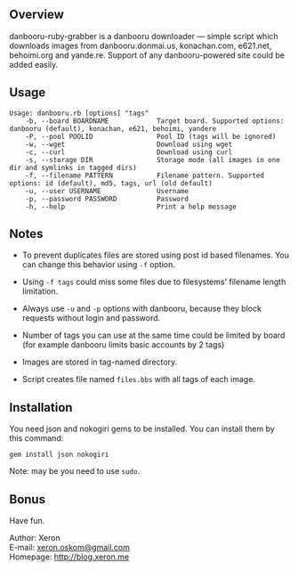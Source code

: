 ## Overview

danbooru-ruby-grabber is a danbooru downloader — simple script which downloads images from danbooru.donmai.us, konachan.com, e621.net, behoimi.org and yande.re. Support of any danbooru-powered site could be added easily.

## Usage

```
Usage: danbooru.rb [options] "tags"
    -b, --board BOARDNAME            Target board. Supported options: danbooru (default), konachan, e621, behoimi, yandere
    -P, --pool POOLID                Pool ID (tags will be ignored)
    -w, --wget                       Download using wget
    -c, --curl                       Download using curl
    -s, --storage DIR                Storage mode (all images in one dir and symlinks in tagged dirs)
    -f, --filename PATTERN           Filename pattern. Supported options: id (default), md5, tags, url (old default)
    -u, --user USERNAME              Username
    -p, --password PASSWORD          Password
    -h, --help                       Print a help message
```

## Notes

* To prevent duplicates files are stored using post id based filenames. You can change this behavior using `-f` option.

* Using `-f tags` could miss some files due to filesystems' filename length limitation.

* Always use `-u` and `-p` options with danbooru, because they block requests without login and password.

* Number of tags you can use at the same time could be limited by board (for example danbooru limits basic accounts by 2 tags)

* Images are stored in tag-named directory.

* Script creates file named `files.bbs` with all tags of each image.

## Installation

You need json and nokogiri gems to be installed. You can install them by this command:

`gem install json nokogiri`

Note: may be you need to use `sudo`.

## Bonus

Have fun.

Author: Xeron  
E-mail: xeron.oskom@gmail.com  
Homepage: http://blog.xeron.me
